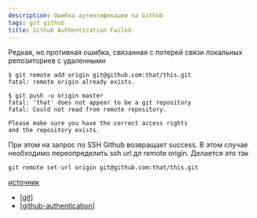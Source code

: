 ```yaml
---
description: Ошибка аутентификации на Github
tags: git github
title: Github Authentication Failed
---
```

Редкая, но противная ошибка, связанная с потерей связи локальных репозиториев с удаленными

```shell
$ git remote add origin git@github.com:that/this.git
fatal: remote origin already exists.

$ git push -u origin master
fatal: 'that' does not appear to be a git repository
fatal: Could not read from remote repository.

Please make sure you have the correct access rights
and the repository exists.
```

При этом на запрос по SSH Github возвращает success. В этом случае необходимо переопределить ssh url дл remote origin. Делается это так

```shell
git remote set-url origin git@github.com:that/this.git
```

[источник](https://stackoverflow.com/a/26955444/15966204)

- [[git]]
- [[github-authentication]]

[//begin]: # "Autogenerated link references for markdown compatibility"
[git]: ..%2Flists%2Fgit "Git"
[github-authentication]: github-authentication "Github authentication"
[//end]: # "Autogenerated link references"